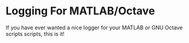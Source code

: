 # Logging For MATLAB/Octave
If you have ever wanted a nice logger for your MATLAB or GNU Octave scripts scripts, this is it!
